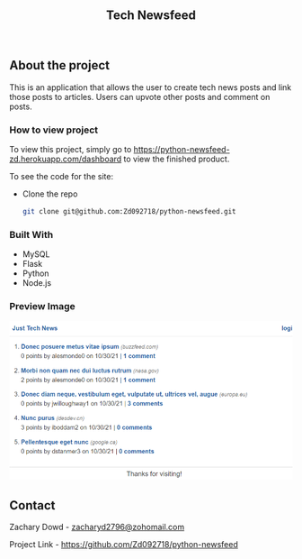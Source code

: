 <br>
<p align="center">
   <h2 align="center">Tech Newsfeed</h2>
</p>
<br>

## About the project

This is an application that allows the user to create tech news posts and link those posts to articles. Users can upvote other posts and comment on posts.

### How to view project

To view this project, simply go to https://python-newsfeed-zd.herokuapp.com/dashboard to view the finished product.

To see the code for the site:

-   Clone the repo

    ```sh
    git clone git@github.com:Zd092718/python-newsfeed.git
    ```

### Built With

-   MySQL
-   Flask
-   Python
-   Node.js

### Preview Image

![screenshot of site](./newsfeed.png)

## Contact

Zachary Dowd - zacharyd2796@zohomail.com

Project Link - https://github.com/Zd092718/python-newsfeed
